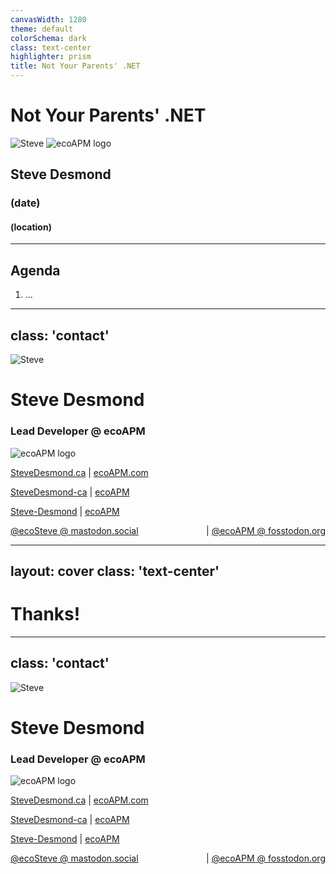 ```yaml
---
canvasWidth: 1280
theme: default
colorSchema: dark
class: text-center
highlighter: prism
title: Not Your Parents' .NET
---
```


# Not Your Parents' .NET

<img src="/steve.jpg" alt="Steve" class="profile" />
<img src="/logo.png" alt="ecoAPM logo" class="logo" />

## Steve Desmond

### (date)

#### (location)

---

## Agenda

1. ...

---
class: 'contact'
---

<img src="/steve.jpg" alt="Steve" />

# Steve Desmond

### Lead Developer @ ecoAPM

<img src="/logo.png" alt="ecoAPM logo" />

<i class="fa-solid fa-earth-america"></i> [SteveDesmond.ca](https://SteveDesmond.ca) | [ecoAPM.com](https://ecoAPM.com)

<i class="fa-brands fa-github"></i> [SteveDesmond-ca](https://github.com/SteveDesmond-ca) | [ecoAPM](https://github.com/ecoAPM)

<i class="fa-brands fa-linkedin"></i> [Steve-Desmond](https://linkedin.com/in/Steve-Desmond) | [ecoAPM](https://linkedin.com/company/ecoAPM)

<i class="fa-brands fa-mastodon"></i> [@ecoSteve @ mastodon.social](https://mastodon.social/ecoSteve)
<span style="float:right;"> | [@ecoAPM @ fosstodon.org](https://fosstodon.org/@ecoAPM)</span>

---
layout: cover
class: 'text-center'
---

# Thanks!

---
class: 'contact'
---

<img src="/steve.jpg" alt="Steve" />

# Steve Desmond

### Lead Developer @ ecoAPM

<img src="/logo.png" alt="ecoAPM logo" />

<i class="fa-solid fa-earth-america"></i> [SteveDesmond.ca](https://SteveDesmond.ca) | [ecoAPM.com](https://ecoAPM.com)

<i class="fa-brands fa-github"></i> [SteveDesmond-ca](https://github.com/SteveDesmond-ca) | [ecoAPM](https://github.com/ecoAPM)

<i class="fa-brands fa-linkedin"></i> [Steve-Desmond](https://linkedin.com/in/Steve-Desmond) | [ecoAPM](https://linkedin.com/company/ecoAPM)

<i class="fa-brands fa-mastodon"></i> [@ecoSteve @ mastodon.social](https://mastodon.social/ecoSteve)
<span style="float:right;"> | [@ecoAPM @ fosstodon.org](https://fosstodon.org/@ecoAPM)</span>
